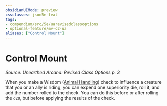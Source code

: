 ```yaml
---
obsidianUIMode: preview
cssclasses: json5e-feat
tags:
- compendium/src/5e/uarevisedclassoptions
- optional-feature/mv-c2-ua
aliases: ["Control Mount"]
---
```

# Control Mount
*Source: Unearthed Arcana: Revised Class Options p. 3*  

When you make a Wisdom ([Animal Handling](/Systems/5e/rules/skills.md#Animal%20Handling)) check to influence a creature that you or an ally is riding, you can expend one superiority die, roll it, and add the number rolled to the check. You can do this before or after rolling the `d20`, but before applying the results of the check.